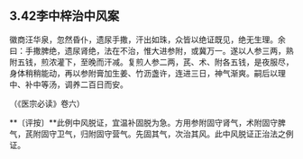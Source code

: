 ## 3.42李中梓治中风案

徽商汪华泉，忽然昏仆，遗尿手撒，汗出如珠，众皆以绝证既见，绝无生理。余曰：手撒脾绝，遗尿肾绝，法在不治，惟大进参附，或冀万一。遂以人参三两，熟附五钱，煎浓灌下，至晚而汗减。复煎人参二两，芪、术、附各五钱，是夜服尽，身体稍稍能动，再以参附膏加生姜、竹沥盏许，连进三日，神气渐爽。嗣后以理中、补中等汤，调养二百日而安。

（《医宗必读》卷六）

**〔评按〕**此例中风脱证，宜温补固脱为急。方用参附固守肾气，术附固守脾气，芪附固守卫气，归附固守营气。先固其气，次治其风。此中风脱证正治法之例证。
